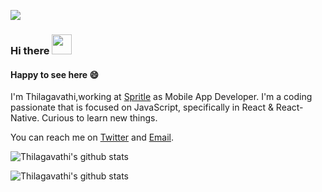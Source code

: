 ![](https://komarev.com/ghpvc/?username=Thilagavathi1)
### Hi there <img src="https://github.com/blackcater/blackcater/raw/master/images/Hi.gif" height="32" />
#### Happy to see here 😄
I'm Thilagavathi,working at [Spritle](https://www.spritle.com/) as Mobile App Developer.
I'm a coding passionate that is focused on JavaScript, specifically in React & React-Native.
Curious to learn new things.

You can reach me on [Twitter](https://twitter.com/intent/follow?screen_name=thilagavathi123) and [Email](mailto:rthilagavathi305@gmail.com).

![Thilagavathi's github stats](https://github-readme-stats.vercel.app/api?username=Thilagavathi1&show_icons=true&count_private=true&include_all_commits=truehttps://github-readme-stats.vercel.app/api/top-langs/?username=thilagavathi1&layout=compact&theme=radical)

![Thilagavathi's github stats](https://github-readme-stats.vercel.app/api/top-langs/?username=thilagavathi1&layout=compact&theme=radical)

<!--
**Thilagavathi1/Thilagavathi1** is a ✨ _special_ ✨ repository because its `README.md` (this file) appears on your GitHub profile.

Here are some ideas to get you started:

- 🔭 I’m currently working on ...
- 🌱 I’m currently learning ...
- 👯 I’m looking to collaborate on ...
- 🤔 I’m looking for help with ...
- 💬 Ask me about ...
- 📫 How to reach me: ...
- 😄 Pronouns: ...
- ⚡ Fun fact: ...
-->
